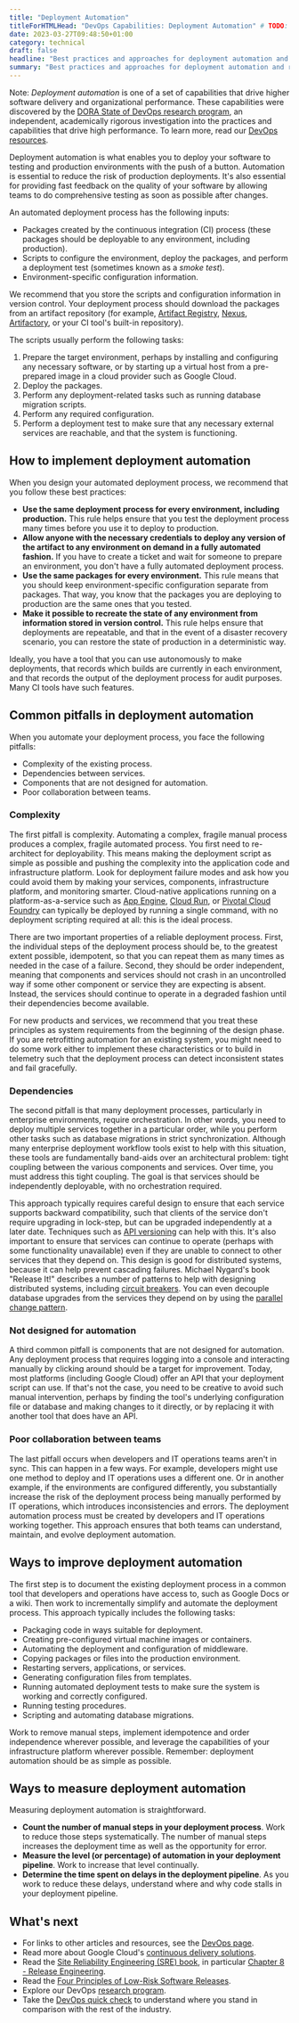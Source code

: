 ```yaml
---
title: "Deployment Automation"
titleForHTMLHead: "DevOps Capabilities: Deployment Automation" # TODO: can we DRY this out?
date: 2023-03-27T09:48:50+01:00
category: technical
draft: false
headline: "Best practices and approaches for deployment automation and reducing manual intervention in the release process."
summary: "Best practices and approaches for deployment automation and reducing manual intervention in the release process."
---
```


Note: *Deployment automation* is one of a set of capabilities that drive
higher software delivery and organizational performance. These capabilities were
discovered by the
[DORA State of DevOps research program](/),
an independent, academically rigorous investigation into the practices and
capabilities that drive high performance. To learn more, read our
[DevOps resources](https://cloud.google.com/devops).

Deployment automation is what enables you to deploy your software to testing
and production environments with the push of a button. Automation is essential
to reduce the risk of production deployments. It's also essential for providing
fast feedback on the quality of your software by allowing teams to do
comprehensive testing as soon as possible after changes.

An automated deployment process has the following inputs:

-   Packages created by the continuous integration (CI) process (these
    packages should be deployable to any environment, including production).
-   Scripts to configure the environment, deploy the packages, and perform a
    deployment test (sometimes known as a *smoke test*).
-   Environment-specific configuration information.

We recommend that you store the scripts and configuration information in
version control. Your deployment process should download the packages from an
artifact repository (for example,
[Artifact Registry](https://cloud.google.com/artifact-registry),
[Nexus](https://www.sonatype.com/nexus-repository-sonatype),
[Artifactory](https://jfrog.com/artifactory/),
or your CI tool's built-in repository).

The scripts usually perform the following tasks:

1.  Prepare the target environment, perhaps by installing and configuring
    any necessary software, or by starting up a virtual host from a
    pre-prepared image in a cloud provider such as Google Cloud.
2.  Deploy the packages.
3.  Perform any deployment-related tasks such as running database migration
    scripts.
4.  Perform any required configuration.
5.  Perform a deployment test to make sure that any necessary external
    services are reachable, and that the system is functioning.

## How to implement deployment automation

When you design your automated deployment process, we recommend that you follow
these best practices:

-   **Use the same deployment process for every environment, including
    production.** This rule helps ensure that you test the deployment process
    many times before you use it to deploy to production.
-   **Allow anyone with the necessary credentials to deploy any version of
    the artifact to any environment on demand in a fully automated fashion.**
    If you have to create a ticket and wait for someone to prepare an
    environment, you don't have a fully automated deployment process.
-   **Use the same packages for every environment.** This rule means that
    you should keep environment-specific configuration separate from packages.
    That way, you know that the packages you are deploying to production are
    the same ones that you tested.
-   **Make it possible to recreate the state of any environment from
    information stored in version control.** This rule helps ensure that
    deployments are repeatable, and that in the event of a disaster recovery
    scenario, you can restore the state of production in a deterministic way.

Ideally, you have a tool that you can use autonomously to make deployments,
that records which builds are currently in each environment, and that records
the output of the deployment process for audit purposes. Many CI tools have such
features.

## Common pitfalls in deployment automation

When you automate your deployment process, you face the following pitfalls:

-   Complexity of the existing process.
-   Dependencies between services.
-   Components that are not designed for automation.
-   Poor collaboration between teams.

### Complexity

The first pitfall is complexity. Automating a complex, fragile manual process
produces a complex, fragile automated process. You first need to re-architect
for deployability. This means making the deployment script as simple as possible
and pushing the complexity into the application code and infrastructure
platform. Look for deployment failure modes and ask how you could avoid them by
making your services, components, infrastructure platform, and monitoring
smarter. Cloud-native applications running on a platform-as-a-service such as
[App Engine](https://cloud.google.com/appengine),
[Cloud Run](https://cloud.google.com/run),
or
[Pivotal Cloud Foundry](https://cloud.google.com/migrate/kf/docs/2.11/concepts/compare-services)
can typically be deployed by running a single command, with no deployment
scripting required at all: this is the ideal process.

There are two important properties of a reliable deployment process. First, the
individual steps of the deployment process should be, to the greatest extent
possible, idempotent, so that you can repeat them as many times as needed in
the case of a failure. Second, they should be order independent, meaning that
components and services should not crash in an uncontrolled way if some other
component or service they are expecting is absent. Instead, the services should
continue to operate in a degraded fashion until their dependencies become
available.

For new products and services, we recommend that you treat these principles as
system requirements from the beginning of the design phase. If you are
retrofitting automation for an existing system, you might need to do some work
either to implement these characteristics or to build in telemetry such that the
deployment process can detect inconsistent states and fail gracefully.

### Dependencies

The second pitfall is that many deployment processes, particularly in
enterprise environments, require orchestration. In other words, you need to
deploy multiple services together in a particular order, while you perform other
tasks such as database migrations in strict synchronization. Although many
enterprise deployment workflow tools exist to help with this situation, these
tools are fundamentally band-aids over an architectural problem: tight coupling
between the various components and services. Over time, you must address this
tight coupling. The goal is that services should be independently deployable,
with no orchestration required.

This approach typically requires careful design to ensure that each service
supports backward compatibility, such that clients of the service don't require
upgrading in lock-step, but can be upgraded independently at a later date.
Techniques such as
[API versioning](https://cloud.google.com/architecture/migrating-a-monolithic-app-to-microservices-gke#api_contracts)
can help with this. It's also important to ensure that services can continue to
operate (perhaps with some functionality unavailable) even if they are unable to
connect to other services that they depend on. This design is good for
distributed systems, because it can help prevent cascading failures. Michael
Nygard's book "Release It!" describes a number of patterns to help with
designing distributed systems, including
[circuit breakers](https://martinfowler.com/bliki/CircuitBreaker.html).
You can even decouple database upgrades from the services they depend on by
using the
[parallel change pattern](https://martinfowler.com/bliki/ParallelChange.html).

### Not designed for automation

A third common pitfall is components that are not designed for automation. Any
deployment process that requires logging into a console and interacting manually
by clicking around should be a target for improvement. Today, most platforms
(including Google Cloud) offer an API that your deployment script can use. If
that's not the case, you need to be creative to avoid such manual intervention,
perhaps by finding the tool's underlying configuration file or database and
making changes to it directly, or by replacing it with another tool that does
have an API.

### Poor collaboration between teams

The last pitfall occurs when developers and IT operations teams aren't in sync.
This can happen in a few ways. For example, developers might use one method to
deploy and IT operations uses a different one. Or in another example, if the
environments are configured differently, you substantially increase the risk of
the deployment process being manually performed by IT operations, which
introduces inconsistencies and errors. The deployment automation process must be
created by developers and IT operations working together. This approach ensures
that both teams can understand, maintain, and evolve deployment automation.

## Ways to improve deployment automation

The first step is to document the existing deployment process in a common tool
that developers and operations have access to, such as Google Docs or a wiki.
Then work to incrementally simplify and automate the deployment process. This
approach typically includes the following tasks:

-   Packaging code in ways suitable for deployment.
-   Creating pre-configured virtual machine images or containers.
-   Automating the deployment and configuration of middleware.
-   Copying packages or files into the production environment.
-   Restarting servers, applications, or services.
-   Generating configuration files from templates.
-   Running automated deployment tests to make sure the system is working
    and correctly configured.
-   Running testing procedures.
-   Scripting and automating database migrations.

Work to remove manual steps, implement idempotence and order independence
wherever possible, and leverage the capabilities of your infrastructure platform
wherever possible. Remember: deployment automation should be as simple as
possible.

## Ways to measure deployment automation

Measuring deployment automation is straightforward.

-   **Count the number of manual steps in your deployment process**. Work
    to reduce those steps systematically. The number of manual steps increases
    the deployment time as well as the opportunity for error.
-   **Measure the level (or percentage) of automation in your deployment
    pipeline**. Work to increase that level continually.
-   **Determine the time spent on delays in the deployment pipeline**. As you
    work to reduce these delays, understand where and why code stalls in your
    deployment pipeline.

## What's next

-   For links to other articles and resources, see the
    [DevOps page](https://cloud.google.com/devops).
-   Read more about Google Cloud's
    [continuous delivery solutions](https://cloud.google.com/solutions/continuous-delivery).
-   Read the
    [Site Reliability Engineering (SRE) book](https://landing.google.com/sre/books/),
    in particular
    [Chapter 8 - Release Engineering](https://landing.google.com/sre/sre-book/chapters/release-engineering/).
-   Read the
    [Four Principles of Low-Risk Software Releases](http://www.informit.com/articles/article.aspx?p=1833567).
-   Explore our DevOps
    [research program](/).
-   Take the
    [DevOps quick check](/quickcheck/)
    to understand where you stand in comparison with the rest of the industry.